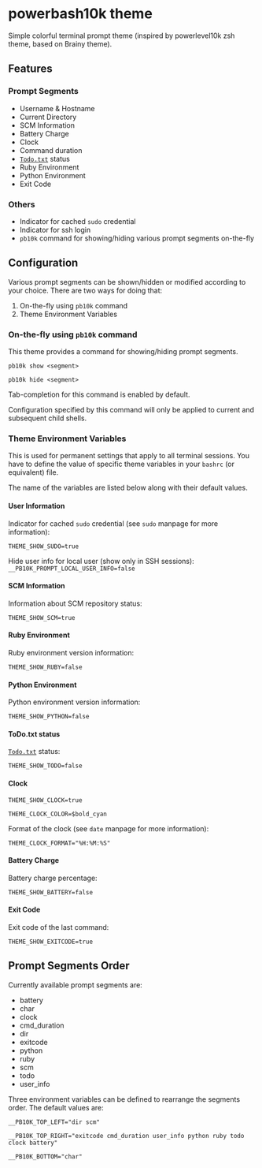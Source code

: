 # powerbash10k theme

Simple colorful terminal prompt theme (inspired by powerlevel10k zsh theme,
based on Brainy theme).

## Features

### Prompt Segments

-   Username & Hostname
-   Current Directory
-   SCM Information
-   Battery Charge
-   Clock
-   Command duration
-   [`Todo.txt`](https://github.com/ginatrapani/todo.txt-cli) status
-   Ruby Environment
-   Python Environment
-   Exit Code

### Others

-   Indicator for cached `sudo` credential
-   Indicator for ssh login
-   `pb10k` command for showing/hiding various prompt segments on-the-fly

## Configuration

Various prompt segments can be shown/hidden or modified according to your
choice. There are two ways for doing that:

1. On-the-fly using `pb10k` command
2. Theme Environment Variables

### On-the-fly using `pb10k` command

This theme provides a command for showing/hiding prompt segments.

`pb10k show <segment>`

`pb10k hide <segment>`

Tab-completion for this command is enabled by default.

Configuration specified by this command will only be applied to current and
subsequent child shells.

### Theme Environment Variables

This is used for permanent settings that apply to all terminal sessions. You
have to define the value of specific theme variables in your `bashrc` (or
equivalent) file.

The name of the variables are listed below along with their default values.

#### User Information

Indicator for cached `sudo` credential (see `sudo` manpage for more
information):

`THEME_SHOW_SUDO=true`

Hide user info for local user (show only in SSH sessions):
`__PB10K_PROMPT_LOCAL_USER_INFO=false`

#### SCM Information

Information about SCM repository status:

`THEME_SHOW_SCM=true`

#### Ruby Environment

Ruby environment version information:

`THEME_SHOW_RUBY=false`

#### Python Environment

Python environment version information:

`THEME_SHOW_PYTHON=false`

#### ToDo.txt status

[`Todo.txt`](https://github.com/ginatrapani/todo.txt-cli) status:

`THEME_SHOW_TODO=false`

#### Clock

`THEME_SHOW_CLOCK=true`

`THEME_CLOCK_COLOR=$bold_cyan`

Format of the clock (see `date` manpage for more information):

`THEME_CLOCK_FORMAT="%H:%M:%S"`

#### Battery Charge

Battery charge percentage:

`THEME_SHOW_BATTERY=false`

#### Exit Code

Exit code of the last command:

`THEME_SHOW_EXITCODE=true`

## Prompt Segments Order

Currently available prompt segments are:

-   battery
-   char
-   clock
-   cmd_duration
-   dir
-   exitcode
-   python
-   ruby
-   scm
-   todo
-   user_info

Three environment variables can be defined to rearrange the segments order. The
default values are:

`__PB10K_TOP_LEFT="dir scm"`

`__PB10K_TOP_RIGHT="exitcode cmd_duration user_info python ruby todo clock battery"`

`__PB10K_BOTTOM="char"`

